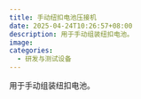 ```yaml
---
title: 手动纽扣电池压接机
date: 2025-04-24T10:26:57+08:00
description: 用于手动组装纽扣电池。
image: 
categories:
  - 研发与测试设备
---
```


用于手动组装纽扣电池。
